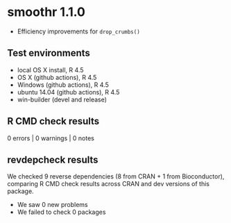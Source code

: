 # smoothr 1.1.0

- Efficiency improvements for `drop_crumbs()`

## Test environments

- local OS X install, R 4.5
- OS X (github actions), R 4.5
- Windows (github actions), R 4.5
- ubuntu 14.04 (github actions), R 4.5
- win-builder (devel and release)

## R CMD check results

0 errors | 0 warnings | 0 notes

## revdepcheck results

We checked 9 reverse dependencies (8 from CRAN + 1 from Bioconductor), comparing R CMD check results across CRAN and dev versions of this package.

 * We saw 0 new problems
 * We failed to check 0 packages

